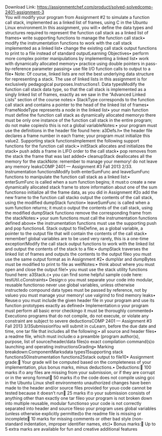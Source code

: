 Download Link: https://assignmentchef.com/product/solved-solvedcomp-2401-assignment-3
<br>
You will modify your program from Assignment #2 to simulate a function call stack, implemented as a linked list of frames, using C in the Ubuntu Linux environment.In this assignment, you will:• define the data types and structures required to represent the function call stack as a linked list of frames• write supporting functions to manage the function call stack• modify the instrumentation functions to work with the call stack implemented as a linked list• change the existing call stack output functions to print to a file instead of standard outputLearning Objectives• perform more complex pointer manipulations by implementing a linked list• work with dynamically allocated memory• practice using double pointers in pass-by-reference parameter passing• use file I/O function calls to output to a file• Note: Of course, linked lists are not the best underlying data structure for representing a stack. The use of linked lists in this assignment is for exclusively pedagogical purposes.Instructions1. Data typesModify the function call stack data type, so that the call stack is implemented as a singly linked list of frames, exactly as we saw in the “Advanced Linked Lists” section of the course notes:• StackType corresponds to the function call stack and contains a pointer to the head of the linked list of frames• FrameNodeType represents a node in the linked list• your main function must define the function call stack as dynamically allocated memoryo there must be only one instance of the function call stack in the entire program; do not make copies!o this is not a global variableNotes:• your program must use the definitions in the header file found here: a3Defs.h• the header file declares a frame number in each frame; your program must initialize this value2. Supporting stack functionsImplement the following support functions for the function call stack:• initStack allocates and initializes the stack• push adds a frame in LIFO order to the call stack• pop removes from the stack the frame that was last added• cleanupStack deallocates all the memory for the stackNote: remember to manage your memory! do not leave any memory leaksCOMP 2401 — Assignment #3 Fall 2013 2/33. Instrumentation functionsModify both enterSumFunc and leaveSumFunc functions to manipulate the function call stack as a linked list:• enterSumFunc is called when a sum function begins; it must:o create a new dynamically allocated stack frame to store information about one of the sum functionso initialize all the frame data, as you did in Assignment #2o add the new frame to the function call stacko output the contents of the call stack, using the modified dumpStack function• leaveSumFunc is called when a sum function returns; it must:o output the contents of the call stack, using the modified dumpStack functiono remove the corresponding frame from the stackNotes:• your sum functions must call the instrumentation functions defined above• the instrumentation functions must use the supporting push and pop functions4. Stack output to fileDefine, as a global variable, a pointer to the output file that will contain the contents of the call stack• remember! global variables are to be used very rarely, this is a one-time exception!Modify the call stack output functions to work with the linked list and output the contents of the stack to a file:• dumpStack traverses the linked list of frames and outputs the contents to the output fileo you must use the same output format as in Assignment #2• dumpVar and dumpBytes must be modified to print to file as wellNotes:• think about where you must open and close the output file!• you must use the stack utility functions found here: a3Stack.c• you can find some helpful sample code here: testUtil.cConstraints• Design:o you must separate your code into modular, reusable functionso never use global variables, unless otherwise instructedo compound data types must be passed by reference, not by valueo you must manage your memory! use valgrind to find memory leaks• Reuse:o you must include the given header file in your program and use its function prototypes exactly as defined• Implementation:o your program must perform all basic error checkingo it must be thoroughly commented• Executiono programs that do not compile, do not execute, or violate any constraint are subject to severe deductionsCOMP 2401 — Assignment #3 Fall 2013 3/3SubmissionYou will submit in cuLearn, before the due date and time, one tar file that includes all the following:• all source and header files• a readme file, which must include:o a preamble (program author(s), purpose, list of source/header/data files)o exact compilation command(s)o launching and operating instructionsGrading• Marking breakdown:ComponentMarksdata types15supporting stack functions50instrumentation functions25stack output to file10• Assignment grade: Your grade will be computed based on the completeness of your implementation, plus bonus marks, minus deductions.• Deductions: 100 marks if:o any files are missing from your submission, or if they are corrupt or in the wrong format 50 marks if:o the code does not compile using gcc in the Ubuntu Linux shell environmento unauthorized changes have been made to the header and/or source files provided for youo code cannot be tested because it doesn’t run 25 marks if:o your submission consists of anything other than exactly one tar fileo your program is not broken down into multiple reusable, modular functionso your code is not correctly separated into header and source fileso your program uses global variables (unless otherwise explicitly permitted)o the readme file is missing or incomplete 10 marks for missing comments or other bad style (non-standard indentation, improper identifier names, etc)• Bonus marks: Up to 5 extra marks are available for fun and creative additional features